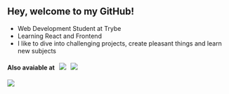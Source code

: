 ## Hey, welcome to my GitHub!

- Web Development Student at Trybe
- Learning React and Frontend
- I like to dive into challenging projects, create pleasant things and learn new subjects
 
#### Also avaiable at &nbsp; <a href="https://www.linkedin.com/in/ibrahimborba/" target="_blank"><img src="https://img.shields.io/badge/LinkedIn-000000?style=for-the-badge&logo=LinkedIn&logoColor=white" target="blank"></a> &nbsp; <a href="https://ibrahimborba.github.io/" target="blank"><img src="https://img.shields.io/badge/Portfolio-000000?style=for-the-badge&logo=Portfolio&logoColor=white" target="_blank"></a>

<img src="https://github-readme-stats.vercel.app/api/top-langs/?username=ibrahimborba&layout=compact&theme=apprentice"/>

